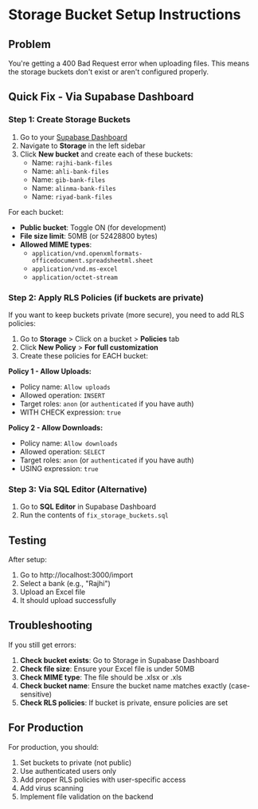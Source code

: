 # Storage Bucket Setup Instructions

## Problem
You're getting a 400 Bad Request error when uploading files. This means the storage buckets don't exist or aren't configured properly.

## Quick Fix - Via Supabase Dashboard

### Step 1: Create Storage Buckets

1. Go to your [Supabase Dashboard](https://app.supabase.com)
2. Navigate to **Storage** in the left sidebar
3. Click **New bucket** and create each of these buckets:
   - Name: `rajhi-bank-files`
   - Name: `ahli-bank-files`
   - Name: `gib-bank-files`
   - Name: `alinma-bank-files`
   - Name: `riyad-bank-files`

For each bucket:
- **Public bucket**: Toggle ON (for development)
- **File size limit**: 50MB (or 52428800 bytes)
- **Allowed MIME types**: 
  - `application/vnd.openxmlformats-officedocument.spreadsheetml.sheet`
  - `application/vnd.ms-excel`
  - `application/octet-stream`

### Step 2: Apply RLS Policies (if buckets are private)

If you want to keep buckets private (more secure), you need to add RLS policies:

1. Go to **Storage** > Click on a bucket > **Policies** tab
2. Click **New Policy** > **For full customization**
3. Create these policies for EACH bucket:

**Policy 1 - Allow Uploads:**
- Policy name: `Allow uploads`
- Allowed operation: `INSERT`
- Target roles: `anon` (or `authenticated` if you have auth)
- WITH CHECK expression: `true`

**Policy 2 - Allow Downloads:**
- Policy name: `Allow downloads`
- Allowed operation: `SELECT`
- Target roles: `anon` (or `authenticated` if you have auth)
- USING expression: `true`

### Step 3: Via SQL Editor (Alternative)

1. Go to **SQL Editor** in Supabase Dashboard
2. Run the contents of `fix_storage_buckets.sql`

## Testing

After setup:
1. Go to http://localhost:3000/import
2. Select a bank (e.g., "Rajhi")
3. Upload an Excel file
4. It should upload successfully

## Troubleshooting

If you still get errors:

1. **Check bucket exists**: Go to Storage in Supabase Dashboard
2. **Check file size**: Ensure your Excel file is under 50MB
3. **Check MIME type**: The file should be .xlsx or .xls
4. **Check bucket name**: Ensure the bucket name matches exactly (case-sensitive)
5. **Check RLS policies**: If bucket is private, ensure policies are set

## For Production

For production, you should:
1. Set buckets to private (not public)
2. Use authenticated users only
3. Add proper RLS policies with user-specific access
4. Add virus scanning
5. Implement file validation on the backend